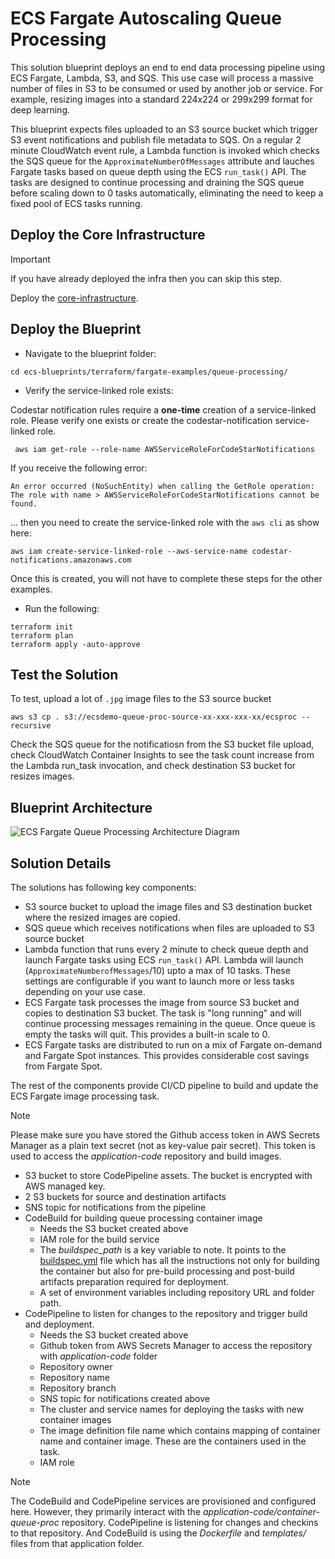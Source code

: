 # ECS Fargate Autoscaling Queue Processing

This solution blueprint deploys an end to end data processing pipeline using ECS Fargate, Lambda, S3, and SQS. This use case will process a massive number of files in S3 to be consumed or used by another job or service. For example, resizing images into a standard 224x224 or 299x299 format for deep learning.

This blueprint expects files uploaded to an S3 source bucket which trigger S3 event notifications and publish file metadata to SQS. On a regular 2 minute CloudWatch event rule, a Lambda function is invoked which checks the SQS queue for the `ApproximateNumberOfMessages` attribute and lauches Fargate tasks based on queue depth using the ECS `run_task()` API. The tasks are designed to continue processing and draining the SQS queue before scaling down to 0 tasks automatically, eliminating the need to keep a fixed pool of ECS tasks running.

## Deploy the Core Infrastructure

> [!IMPORTANT]
> If you have already deployed the infra then you can skip this step.

Deploy the [core-infrastructure](../core-infra/core-infra.md).

## Deploy the Blueprint

- Navigate to the blueprint folder:

```shell
cd ecs-blueprints/terraform/fargate-examples/queue-processing/
```

- Verify the service-linked role exists:

Codestar notification rules require a **one-time** creation of a service-linked role. Please verify one exists or create the codestar-notification service-linked role.

```shell
 aws iam get-role --role-name AWSServiceRoleForCodeStarNotifications
```

If you receive the following error:
```shell
An error occurred (NoSuchEntity) when calling the GetRole operation: The role with name > AWSServiceRoleForCodeStarNotifications cannot be found.
```

... then you need to create the service-linked role with the `aws cli` as show here:

```shell
aws iam create-service-linked-role --aws-service-name codestar-notifications.amazonaws.com
```

Once this is created, you will not have to complete these steps for the other examples.

- Run the following:

```shell
terraform init
terraform plan
terraform apply -auto-approve
```

## Test the Solution

To test, upload a lot of `.jpg` image files to the S3 source bucket

```shell
aws s3 cp . s3://ecsdemo-queue-proc-source-xx-xxx-xxx-xx/ecsproc --recursive
```
Check the SQS queue for the notificatiosn from the S3 bucket file upload, check CloudWatch Container Insights to see the task count increase from the Lambda run_task invocation, and check destination S3 bucket for resizes images.

## Blueprint Architecture

![ECS Fargate Queue Processing Architecture Diagram](../../../assets/images/ecs-fargate-queue-processing.png)

## Solution Details

The solutions has following key components:

* S3 source bucket to upload the image files and S3 destination bucket where the resized images are copied.
* SQS queue which receives notifications when files are uploaded to S3 source bucket
* Lambda function that runs every 2 minute to check queue depth and launch Fargate tasks using ECS `run_task()` API. Lambda will launch (`ApproximateNumberofMessages`/10) upto a max of 10 tasks. These settings are configurable if you want to launch more or less tasks depending on your use case.
* ECS Fargate task processes the image from source S3 bucket and copies to destination S3 bucket. The task is "long running" and will continue processing messages remaining in the queue. Once queue is empty the tasks will quit. This provides a built-in scale to 0.
* ECS Fargate tasks are distributed to run on a mix of Fargate on-demand and Fargate Spot instances. This provides considerable cost savings from Fargate Spot.

The rest of the components provide CI/CD pipeline to build and update the ECS Fargate image processing task.

> [!NOTE]
> Please make sure you have stored the Github access token in AWS Secrets Manager as a plain text secret (not as key-value pair secret). This token is used to access the *application-code* repository and build images.


- S3 bucket to store CodePipeline assets. The bucket is encrypted with AWS managed key.
- 2 S3 buckets for source and destination artifacts
- SNS topic for notifications from the pipeline
- CodeBuild for building queue processing container image
    -  Needs the S3 bucket created above
    - IAM role for the build service
    - The *buildspec_path* is a key variable to note. It points to the [buildspec.yml](../../../application-code/container-queue-proc/templates/buildspec.yml) file which has all the instructions not only for building the container but also for pre-build processing and post-build artifacts preparation required for deployment.
    - A set of environment variables including repository URL and folder path.
- CodePipeline to listen for changes to the repository and trigger build and deployment.
    - Needs the S3 bucket created above
    - Github token from AWS Secrets Manager to access the repository with *application-code* folder
    - Repository owner
    - Repository name
    - Repository branch
    - SNS topic for notifications created above
    - The cluster and service names for deploying the tasks with new container images
    - The image definition file name which contains mapping of container name and container image. These are the containers used in the task.
    - IAM role

> [!NOTE]
> The CodeBuild and CodePipeline services are provisioned and configured here. However, they primarily interact with the *application-code/container-queue-proc* repository. CodePipeline is listening for changes and checkins to that repository. And CodeBuild is using the *Dockerfile* and *templates/* files from that application folder.
